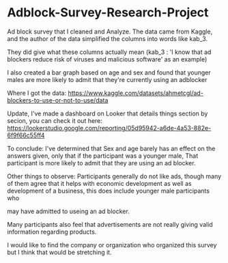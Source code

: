 # Adblock-Survey-Research-Project

Ad block survey that I cleaned and Analyze. The data came from Kaggle, and the author of the data simplified the columns into words like kab_3. 

They did give what these columns actually mean (kab_3 :  'I know that ad blockers reduce risk of viruses and malicious software' as an example) 

I also created a bar graph based on age and sex and found that younger males are more likely to admit that they're currently using an adblocker

Where I got the data: https://www.kaggle.com/datasets/ahmetcgl/ad-blockers-to-use-or-not-to-use/data 

Update, I've made a dashboard on Looker that details things section by secion, you can check it out here: https://lookerstudio.google.com/reporting/05d95942-a6de-4a53-882e-6f9f66c55ff4 

To conclude: I've determined that Sex and age barely has an effect on the answers given, only that if the participant was a younger male, That participant is more likely to admit that they are using an ad blocker.

Other things to observe: Participants generally do not like ads, though many of them agree that it helps with economic development as well as development of a business, this does include younger male participants who

may have admitted to useing an ad blocker. 

Many participants also feel that advertisements are not really giving valid information regarding products. 

I would like to find the company or organization who organized this survey but I think that would be stretching it. 
